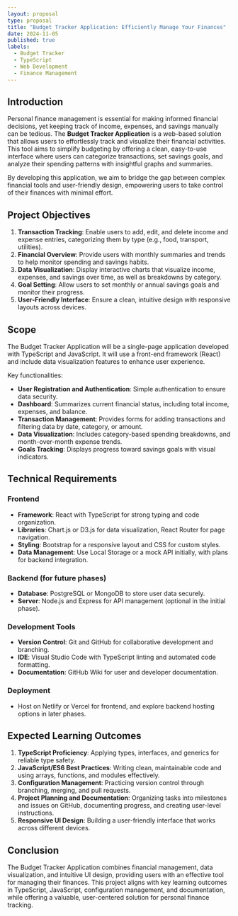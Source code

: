 ```yaml
---
layout: proposal
type: proposal
title: "Budget Tracker Application: Efficiently Manage Your Finances"
date: 2024-11-05
published: true
labels:
  - Budget Tracker
  - TypeScript
  - Web Development
  - Finance Management
---
```


## Introduction

Personal finance management is essential for making informed financial decisions, yet keeping track of income, expenses, and savings manually can be tedious. The **Budget Tracker Application** is a web-based solution that allows users to effortlessly track and visualize their financial activities. This tool aims to simplify budgeting by offering a clean, easy-to-use interface where users can categorize transactions, set savings goals, and analyze their spending patterns with insightful graphs and summaries.

By developing this application, we aim to bridge the gap between complex financial tools and user-friendly design, empowering users to take control of their finances with minimal effort.

## Project Objectives

1. **Transaction Tracking**: Enable users to add, edit, and delete income and expense entries, categorizing them by type (e.g., food, transport, utilities).
2. **Financial Overview**: Provide users with monthly summaries and trends to help monitor spending and savings habits.
3. **Data Visualization**: Display interactive charts that visualize income, expenses, and savings over time, as well as breakdowns by category.
4. **Goal Setting**: Allow users to set monthly or annual savings goals and monitor their progress.
5. **User-Friendly Interface**: Ensure a clean, intuitive design with responsive layouts across devices.

## Scope

The Budget Tracker Application will be a single-page application developed with TypeScript and JavaScript. It will use a front-end framework (React) and include data visualization features to enhance user experience.

Key functionalities:
- **User Registration and Authentication**: Simple authentication to ensure data security.
- **Dashboard**: Summarizes current financial status, including total income, expenses, and balance.
- **Transaction Management**: Provides forms for adding transactions and filtering data by date, category, or amount.
- **Data Visualization**: Includes category-based spending breakdowns, and month-over-month expense trends.
- **Goals Tracking**: Displays progress toward savings goals with visual indicators.

## Technical Requirements

### Frontend
- **Framework**: React with TypeScript for strong typing and code organization.
- **Libraries**: Chart.js or D3.js for data visualization, React Router for page navigation.
- **Styling**: Bootstrap for a responsive layout and CSS for custom styles.
- **Data Management**: Use Local Storage or a mock API initially, with plans for backend integration.

### Backend (for future phases)
- **Database**: PostgreSQL or MongoDB to store user data securely.
- **Server**: Node.js and Express for API management (optional in the initial phase).

### Development Tools
- **Version Control**: Git and GitHub for collaborative development and branching.
- **IDE**: Visual Studio Code with TypeScript linting and automated code formatting.
- **Documentation**: GitHub Wiki for user and developer documentation.

### Deployment
- Host on Netlify or Vercel for frontend, and explore backend hosting options in later phases.

## Expected Learning Outcomes

1. **TypeScript Proficiency**: Applying types, interfaces, and generics for reliable type safety.
2. **JavaScript/ES6 Best Practices**: Writing clean, maintainable code and using arrays, functions, and modules effectively.
3. **Configuration Management**: Practicing version control through branching, merging, and pull requests.
4. **Project Planning and Documentation**: Organizing tasks into milestones and issues on GitHub, documenting progress, and creating user-level instructions.
5. **Responsive UI Design**: Building a user-friendly interface that works across different devices.

## Conclusion

The Budget Tracker Application combines financial management, data visualization, and intuitive UI design, providing users with an effective tool for managing their finances. This project aligns with key learning outcomes in TypeScript, JavaScript, configuration management, and documentation, while offering a valuable, user-centered solution for personal finance tracking.

